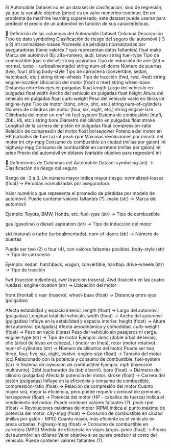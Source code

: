 El Automobile Dataset no es un dataset de clasificación, sino de regresión, ya que la variable objetivo (price) es un valor numérico continuo. En un problema de machine learning supervisado, este dataset puede usarse para predecir el precio de un automóvil en función de sus características.


📌 Definición de las columnas del Automobile Dataset
Columna	            Descripción	                                                Tipo de dato
symboling	        Clasificación de riesgo del seguro del automóvil (-3 a 3)	int
normalized-losses	Promedio de pérdidas normalizadas por aseguradoras 
                    (tiene valores ? que representan datos          faltantes)	                                                float
make	            Marca del automóvil (Ej: alfa-romero, audi, bmw)	        string
fuel-type	        Tipo de combustible (gas o diesel)	                        string
aspiration	        Tipo de inducción de aire (std = normal, 
                    turbo = turboalimentado)	                                string
num-of-doors	    Número de puertas (two, four)	                            string
body-style	        Tipo de carrocería (convertible, sedan, hatchback, etc.)	string
drive-wheels	    Tipo de tracción (fwd, rwd, 4wd)	                        string
engine-location	    Ubicación del motor (front o rear)	                        string
wheel-base	        Distancia entre los ejes en pulgadas	                    float
length	            Largo del vehículo en pulgadas	                            float
width	            Ancho del vehículo en pulgadas	                            float
height	            Altura del vehículo en pulgadas	                            float
curb-weight	        Peso del vehículo vacío en libras	                        int
engine-type	        Tipo de motor (dohc, ohcv, ohc, etc.)	                    string
num-of-cylinders	Número de cilindros del motor (four, six, eight, etc.)	    string
engine-size	        Cilindrada del motor en cm³	                                int
fuel-system	        Sistema de combustible (mpfi, 2bbl, idi, etc.)	            string
bore	            Diámetro del cilindro en pulgadas	                        float
stroke	            Longitud de la carrera del pistón en pulgadas	            float
compression-ratio	Relación de compresión del motor	                        float
horsepower	        Potencia del motor en HP (caballos de fuerza)	            int
peak-rpm	        Máximas revoluciones por minuto del motor	                int
city-mpg	        Consumo de combustible en ciudad (millas por galón)	        int
highway-mpg	        Consumo de combustible en carretera (millas por galón)	    int
price	            Precio del automóvil en dólares 
                    (variable objetivo para regresión)	                        int



📌 Definiciones de Columnas del Automobile Dataset
symboling (int) → Clasificación de riesgo del seguro

Rango de -3 a 3. Un número mayor indica mayor riesgo.
normalized-losses (float) → Pérdidas normalizadas por aseguradora

Valor numérico que representa el promedio de pérdidas por modelo de automóvil. Puede contener valores faltantes (?).
make (str) → Marca del automóvil

Ejemplo: Toyota, BMW, Honda, etc.
fuel-type (str) → Tipo de combustible

gas (gasolina) o diesel.
aspiration (str) → Tipo de inducción del motor

std (natural) o turbo (turboalimentado).
num-of-doors (str) → Número de puertas

Puede ser two (2) o four (4), con valores faltantes posibles.
body-style (str) → Tipo de carrocería

Ejemplo: sedan, hatchback, wagon, convertible, hardtop.
drive-wheels (str) → Tipo de tracción

fwd (tracción delantera), rwd (tracción trasera), 4wd (tracción en las cuatro ruedas).
engine-location (str) → Ubicación del motor

front (frontal) o rear (trasero).
wheel-base (float) → Distancia entre ejes (pulgadas)

Afecta estabilidad y espacio interior.
length (float) → Largo del automóvil (pulgadas)
Longitud total del vehículo.
width (float) → Ancho del automóvil (pulgadas)
Influye en la estabilidad y espacio interior.
height (float) → Altura del automóvil (pulgadas)
Afecta aerodinámica y comodidad.
curb-weight (float) → Peso en vacío (libras)
Peso del vehículo sin pasajeros ni carga.
engine-type (str) → Tipo de motor
Ejemplo: dohc (doble árbol de levas), ohc (árbol de levas en cabeza), l (motor en línea), rotor (motor rotativo).
num-of-cylinders (str) → Número de cilindros del motor
Puede ser two, three, four, five, six, eight, twelve.
engine-size (float) → Tamaño del motor (cc)
Relacionado con la potencia y consumo de combustible.
fuel-system (str) → Sistema de inyección de combustible
Ejemplo: mpfi (inyección multipunto), 2bbl (carburador de doble barril).
bore (float) → Diámetro del cilindro (pulgadas)
Afecta la potencia del motor.
stroke (float) → Carrera del pistón (pulgadas)
Influye en la eficiencia y consumo de combustible.
compression-ratio (float) → Relación de compresión del motor
Cuanto mayor sea, mejor la eficiencia, pero puede requerir combustible premium.
horsepower (float) → Potencia del motor (HP - caballos de fuerza)
Indica el rendimiento del motor. Puede contener valores faltantes (?).
peak-rpm (float) → Revoluciones máximas del motor (RPM)
Indica el punto máximo de potencia del motor.
city-mpg (float) → Consumo de combustible en ciudad (millas por galón - MPG)
Cuanto mayor, más eficiente es el vehículo en áreas urbanas.
highway-mpg (float) → Consumo de combustible en carretera (MPG)
Medida de eficiencia en viajes largos.
price (float) → Precio del automóvil en dólares
Valor objetivo si se quiere predecir el costo del vehículo. Puede contener valores faltantes (?).